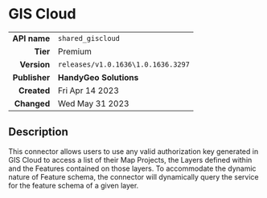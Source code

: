 # GIS Cloud
| | |
|-:|-|
|**API name**|`shared_giscloud`|
|**Tier**|Premium|
|**Version**|`releases/v1.0.1636\1.0.1636.3297`|
|**Publisher**|**HandyGeo Solutions**|
|**Created**|Fri Apr 14 2023|
|**Changed**|Wed May 31 2023|

## Description
This connector allows users to use any valid authorization key generated in GIS Cloud to access a list of their Map Projects, the Layers defined within and the Features contained on those layers. To accommodate the dynamic nature of Feature schema, the connector will dynamically query the service for the feature schema of a given layer.
